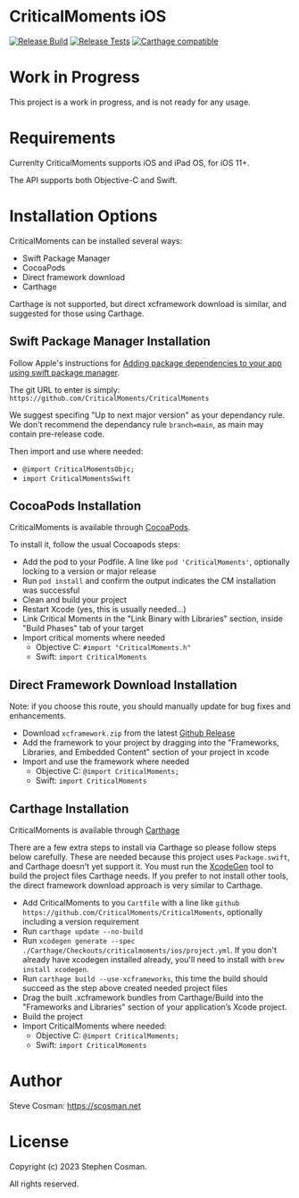# CriticalMoments iOS

[![Release Build](https://github.com/CriticalMoments/CriticalMoments/actions/workflows/publish_xcframework.yml/badge.svg)](https://github.com/CriticalMoments/CriticalMoments/actions/workflows/publish_xcframework.yml)
[![Release Tests](https://github.com/CriticalMoments/CriticalMoments/actions/workflows/test_release.yml/badge.svg)](https://github.com/CriticalMoments/CriticalMoments/actions/workflows/test_release.yml)
[![Carthage compatible](https://img.shields.io/badge/Carthage-compatible-4BC51D.svg?style=flat)](https://github.com/Carthage/Carthage)

# Work in Progress

This project is a work in progress, and is not ready for any usage.

# Requirements

Currenlty CriticalMoments supports iOS and iPad OS, for iOS 11+.

The API supports both Objective-C and Swift.

# Installation Options

CriticalMoments can be installed several ways:

 - Swift Package Manager
 - CocoaPods
 - Direct framework download
 - Carthage

Carthage is not supported, but direct xcframework download is similar, and suggested for those using Carthage.

## Swift Package Manager Installation

Follow Apple's instructions for [Adding package dependencies to your app using swift package manager](https://developer.apple.com/documentation/xcode/adding-package-dependencies-to-your-app).

The git URL to enter is simply: `https://github.com/CriticalMoments/CriticalMoments`

We suggest specifing "Up to next major version" as your dependancy rule. We don't recommend the dependancy rule `branch=main`, as main may contain pre-release code.

Then import and use where needed:
 - `@import CriticalMomentsObjc;`
 - `import CriticalMomentsSwift`

## CocoaPods Installation

CriticalMoments is available through [CocoaPods](https://cocoapods.org). 

To install it, follow the usual Cocoapods steps: 

 - Add the pod to your Podfile. A line like `pod 'CriticalMoments'`, optionally locking to a version or major release
 - Run `pod install` and confirm the output indicates the CM installation was successful
 - Clean and build your project
 - Restart Xcode (yes, this is usually needed...)
 - Link Critical Moments in the "Link Binary with Libraries" section, inside "Build Phases" tab of your target
 - Import critical moments where needed
   - Objective C: `#import "CriticalMoments.h"` 
   - Swift: `import CriticalMoments` 

## Direct Framework Download Installation

Note: if you choose this route, you should manually update for bug fixes and enhancements.

 - Download `xcframework.zip` from the latest [Github Release](https://github.com/CriticalMoments/CriticalMoments/releases/latest)
 - Add the framework to your project by dragging into the "Frameworks, Libraries, and Embedded Content" section of your project in xcode
 - Import and use the framework where needed
   - Objective C: `@import CriticalMoments;`
   - Swift: `import CriticalMoments`

## Carthage Installation

CriticalMoments is available through [Carthage](https://github.com/Carthage/Carthage)

There are a few extra steps to install via Carthage so please follow steps below carefully. These are needed because this project uses `Package.swift`, and Carthage doesn't yet support it. You must run the [XcodeGen](https://github.com/yonaskolb/XcodeGen) tool to build the project files Carthage needs. If you prefer to not install other tools, the direct framework download approach is very similar to Carthage.

  - Add CriticalMoments to you `Cartfile` with a line like `github https://github.com/CriticalMoments/CriticalMoments`, optionally including a version requirement
  - Run `carthage update --no-build`
  - Run `xcodegen generate --spec ./Carthage/Checkouts/criticalmoments/ios/project.yml`. If you don't already have xcodegen installed already, you'll need to install with `brew install xcodegen`.
  - Run `carthage build --use-xcframeworks`, this time the build should succeed as the step above created needed project files 
  - Drag the built .xcframework bundles from Carthage/Build into the "Frameworks and Libraries" section of your application’s Xcode project.
  - Build the project
  - Import CriticalMoments where needed:
    - Objective C: `@import CriticalMoments;`
    - Swift: `import CriticalMoments`

# Author

Steve Cosman: https://scosman.net

# License

Copyright (c) 2023 Stephen Cosman.

All rights reserved. 
